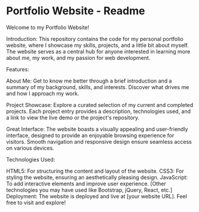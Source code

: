 # Portfolio Website - Readme

Welcome to my Portfolio Website!

Introduction:
This repository contains the code for my personal portfolio website, where I showcase my skills, projects, and a little bit about myself. The website serves as a central hub for anyone interested in learning more about me, my work, and my passion for web development.

Features:

About Me: Get to know me better through a brief introduction and a summary of my background, skills, and interests. Discover what drives me and how I approach my work.

Project Showcase: Explore a curated selection of my current and completed projects. Each project entry provides a description, technologies used, and a link to view the live demo or the project's repository.

Great Interface: The website boasts a visually appealing and user-friendly interface, designed to provide an enjoyable browsing experience for visitors. Smooth navigation and responsive design ensure seamless access on various devices.

Technologies Used:

HTML5: For structuring the content and layout of the website.
CSS3: For styling the website, ensuring an aesthetically pleasing design.
JavaScript: To add interactive elements and improve user experience.
[Other technologies you may have used like Bootstrap, jQuery, React, etc.]
Deployment:
The website is deployed and live at [your website URL]. Feel free to visit and explore!
